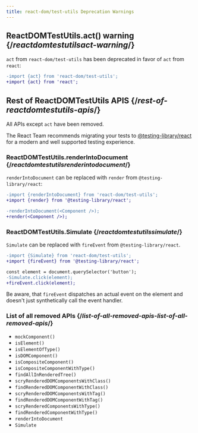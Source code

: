 ```yaml
---
title: react-dom/test-utils Deprecation Warnings
---
```


## ReactDOMTestUtils.act() warning {/*reactdomtestutilsact-warning*/}

`act` from `react-dom/test-utils` has been deprecated in favor of `act` from `react`:

```diff
-import {act} from 'react-dom/test-utils';
+import {act} from 'react';
```

## Rest of ReactDOMTestUtils APIS {/*rest-of-reactdomtestutils-apis*/}

All APIs except `act` have been removed.

The React Team recommends migrating your tests to [@testing-library/react](https://testing-library.com/docs/react-testing-library/intro/) for a modern and well supported testing experience.

### ReactDOMTestUtils.renderIntoDocument {/*reactdomtestutilsrenderintodocument*/}

`renderIntoDocument` can be replaced with `render` from `@testing-library/react`:

```diff
-import {renderIntoDocument} from 'react-dom/test-utils';
+import {render} from '@testing-library/react';

-renderIntoDocument(<Component />);
+render(<Component />);
```

### ReactDOMTestUtils.Simulate {/*reactdomtestutilssimulate*/}

`Simulate` can be replaced with `fireEvent` from `@testing-library/react`.

```diff
-import {Simulate} from 'react-dom/test-utils';
+import {fireEvent} from '@testing-library/react';

const element = document.querySelector('button');
-Simulate.click(element);
+fireEvent.click(element);
```

Be aware, that `fireEvent` dispatches an actual event on the element and doesn't just synthetically call the event handler.

### List of all removed APIs {/*list-of-all-removed-apis-list-of-all-removed-apis*/}

- `mockComponent()`
- `isElement()`
- `isElementOfType()`
- `isDOMComponent()`
- `isCompositeComponent()`
- `isCompositeComponentWithType()`
- `findAllInRenderedTree()`
- `scryRenderedDOMComponentsWithClass()`
- `findRenderedDOMComponentWithClass()`
- `scryRenderedDOMComponentsWithTag()`
- `findRenderedDOMComponentWithTag()`
- `scryRenderedComponentsWithType()`
- `findRenderedComponentWithType()`
- `renderIntoDocument`
- `Simulate`
